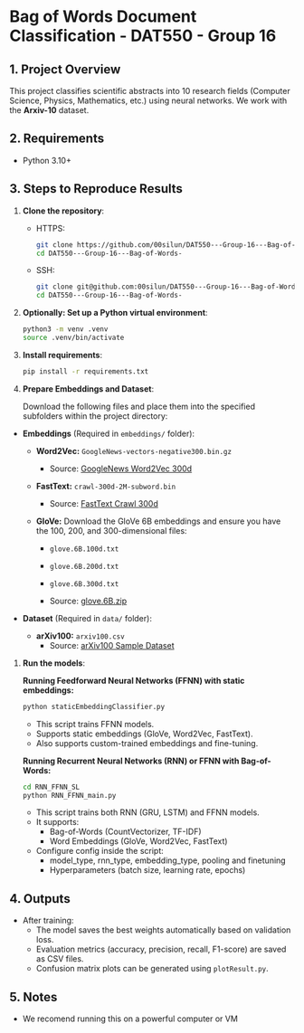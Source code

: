 # Bag of Words Document Classification - DAT550 - Group 16

## 1. Project Overview

This project classifies scientific abstracts into 10 research fields (Computer Science, Physics, Mathematics, etc.) using neural networks. We work with the **Arxiv-10** dataset.

## 2. Requirements

- Python 3.10+

## 3. Steps to Reproduce Results

1. **Clone the repository**:

   - HTTPS:

     ```bash
     git clone https://github.com/00silun/DAT550---Group-16---Bag-of-Words-.git
     cd DAT550---Group-16---Bag-of-Words-
     ```

   - SSH:
     ```bash
     git clone git@github.com:00silun/DAT550---Group-16---Bag-of-Words-.git
     cd DAT550---Group-16---Bag-of-Words-
     ```

2. **Optionally: Set up a Python virtual environment**:

   ```bash
   python3 -m venv .venv
   source .venv/bin/activate
   ```

3. **Install requirements**:

   ```bash
   pip install -r requirements.txt
   ```

4. **Prepare Embeddings and Dataset**:

   Download the following files and place them into the specified subfolders within the project directory:

- **Embeddings** (Required in `embeddings/` folder):

  - **Word2Vec:** `GoogleNews-vectors-negative300.bin.gz`
    - Source: [GoogleNews Word2Vec 300d](https://drive.google.com/file/d/0B7XkCwpI5KDYNlNUTTlSS21pQmM/edit?resourcekey=0-wjGZdNAUop6WykTtMip30g)
  - **FastText:** `crawl-300d-2M-subword.bin`
    - Source: [FastText Crawl 300d](https://fasttext.cc/docs/en/english-vectors.html)
  - **GloVe:** Download the GloVe 6B embeddings and ensure you have the 100, 200, and 300-dimensional files:

    - `glove.6B.100d.txt`
    - `glove.6B.200d.txt`
    - `glove.6B.300d.txt`

    - Source: [glove.6B.zip](https://nlp.stanford.edu/projects/glove/)

- **Dataset** (Required in `data/` folder):
  - **arXiv100:** `arxiv100.csv`
    - Source: [arXiv100 Sample Dataset](https://paperswithcode.com/dataset/arxiv-10)

1. **Run the models**:

   **Running Feedforward Neural Networks (FFNN) with static embeddings:**

   ```bash
   python staticEmbeddingClassifier.py
   ```

   - This script trains FFNN models.
   - Supports static embeddings (GloVe, Word2Vec, FastText).
   - Also supports custom-trained embeddings and fine-tuning.

   **Running Recurrent Neural Networks (RNN) or FFNN with Bag-of-Words:**

   ```bash
   cd RNN_FFNN_SL
   python RNN_FFNN_main.py
   ```

   - This script trains both RNN (GRU, LSTM) and FFNN models.
   - It supports:
     - Bag-of-Words (CountVectorizer, TF-IDF)
     - Word Embeddings (GloVe, Word2Vec, FastText)
   - Configure config inside the script:
     - model_type, rnn_type, embedding_type, pooling and finetuning
     - Hyperparameters (batch size, learning rate, epochs)

## 4. Outputs

- After training:
  - The model saves the best weights automatically based on validation loss.
  - Evaluation metrics (accuracy, precision, recall, F1-score) are saved as CSV files.
  - Confusion matrix plots can be generated using `plotResult.py`.

## 5. Notes

- We recomend running this on a powerful computer or VM
